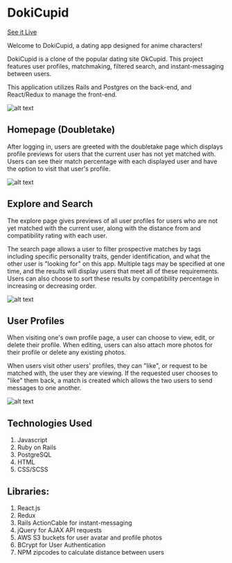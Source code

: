 # DokiCupid 

[See it Live](https://dokicupid.herokuapp.com/)

Welcome to DokiCupid, a dating app designed for anime characters!

DokiCupid is a clone of the popular dating site OkCupid. 
This project features user profiles, matchmaking, filtered search, and instant-messaging between users. 

This application utilizes Rails and Postgres on the back-end, and React/Redux to manage the front-end. 


![alt text](https://dokicupid-seeds.s3-us-west-1.amazonaws.com/splash.png)



## Homepage (Doubletake)
After logging in, users are greeted with the doubletake page which displays profile previews for users that the current user has not yet matched with. Users can see their match percentage with each displayed user and have the option to visit that user's profile. 

![alt text](https://dokicupid-seeds.s3-us-west-1.amazonaws.com/homepage.png)



## Explore and Search
The explore page gives previews of all user profiles for users who are not yet matched with the current user, along with the distance from and compatibility rating with each user. 

The search page allows a user to filter prospective matches by tags including specific personality traits, gender identification, and what the other user is "looking for" on this app. Multiple tags may be specified at one time, and the results will display users that meet all of these requirements. Users can also choose to sort these results by compatibility percentage in increasing or decreasing order.

![alt text](https://dokicupid-seeds.s3-us-west-1.amazonaws.com/explore_search_2.png)



## User Profiles 
When visiting one's own profile page, a user can choose to view, edit, or delete their profile. When editing, users can also attach more photos for their profile or delete any existing photos.

When users visit other users' profiles, they can "like", or request to be matched with, the user they are viewing. If the requested user chooses to "like" them back, a match is created which allows the two users to send messages to one another. 

![alt text](https://dokicupid-seeds.s3-us-west-1.amazonaws.com/profile_page_2.png)



## Technologies Used
1. Javascript
2. Ruby on Rails
3. PostgreSQL 
4. HTML 
5. CSS/SCSS 

## Libraries:
1. React.js
2. Redux 
3. Rails ActionCable for instant-messaging
3. jQuery for AJAX API requests
4. AWS S3 buckets for user avatar and profile photos 
5. BCrypt for User Authentication
6. NPM zipcodes to calculate distance between users
